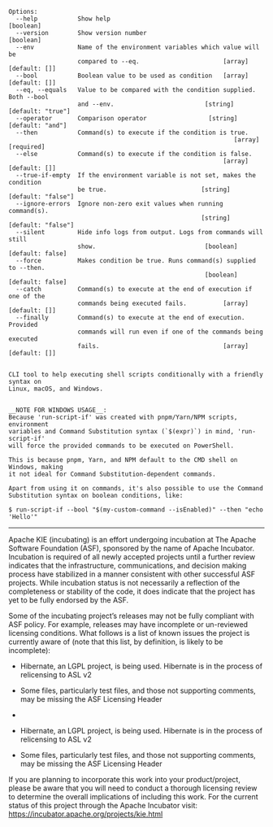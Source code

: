```
Options:
  --help           Show help                                           [boolean]
  --version        Show version number                                 [boolean]
  --env            Name of the environment variables which value will be
                   compared to --eq.                       [array] [default: []]
  --bool           Boolean value to be used as condition   [array] [default: []]
  --eq, --equals   Value to be compared with the condition supplied. Both --bool
                   and --env.                         [string] [default: "true"]
  --operator       Comparison operator                 [string] [default: "and"]
  --then           Command(s) to execute if the condition is true.
                                                              [array] [required]
  --else           Command(s) to execute if the condition is false.
                                                           [array] [default: []]
  --true-if-empty  If the environment variable is not set, makes the condition
                   be true.                          [string] [default: "false"]
  --ignore-errors  Ignore non-zero exit values when running command(s).
                                                     [string] [default: "false"]
  --silent         Hide info logs from output. Logs from commands will still
                   show.                              [boolean] [default: false]
  --force          Makes condition be true. Runs command(s) supplied to --then.
                                                      [boolean] [default: false]
  --catch          Command(s) to execute at the end of execution if one of the
                   commands being executed fails.          [array] [default: []]
  --finally        Command(s) to execute at the end of execution. Provided
                   commands will run even if one of the commands being executed
                   fails.                                  [array] [default: []]


CLI tool to help executing shell scripts conditionally with a friendly syntax on
Linux, macOS, and Windows.


__NOTE FOR WINDOWS USAGE__:
Because 'run-script-if' was created with pnpm/Yarn/NPM scripts, environment
variables and Command Substitution syntax (`$(expr)`) in mind, 'run-script-if'
will force the provided commands to be executed on PowerShell.

This is because pnpm, Yarn, and NPM default to the CMD shell on Windows, making
it not ideal for Command Substitution-dependent commands.

Apart from using it on commands, it's also possible to use the Command
Substitution syntax on boolean conditions, like:

$ run-script-if --bool "$(my-custom-command --isEnabled)" --then "echo 'Hello'"
```

---

Apache KIE (incubating) is an effort undergoing incubation at The Apache Software
Foundation (ASF), sponsored by the name of Apache Incubator. Incubation is
required of all newly accepted projects until a further review indicates that
the infrastructure, communications, and decision making process have stabilized
in a manner consistent with other successful ASF projects. While incubation
status is not necessarily a reflection of the completeness or stability of the
code, it does indicate that the project has yet to be fully endorsed by the ASF.

Some of the incubating project’s releases may not be fully compliant with ASF
policy. For example, releases may have incomplete or un-reviewed licensing
conditions. What follows is a list of known issues the project is currently
aware of (note that this list, by definition, is likely to be incomplete):

- Hibernate, an LGPL project, is being used. Hibernate is in the process of relicensing to ASL v2
- Some files, particularly test files, and those not supporting comments, may be missing the ASF Licensing Header
-

- Hibernate, an LGPL project, is being used. Hibernate is in the process of
  relicensing to ASL v2
- Some files, particularly test files, and those not supporting comments, may
  be missing the ASF Licensing Header

If you are planning to incorporate this work into your product/project, please
be aware that you will need to conduct a thorough licensing review to determine
the overall implications of including this work. For the current status of this
project through the Apache Incubator visit:
https://incubator.apache.org/projects/kie.html
